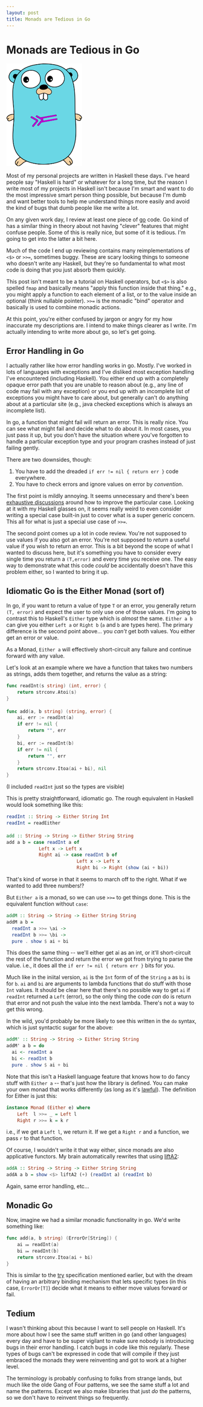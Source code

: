 ```yaml
---
layout: post
title: Monads are Tedious in Go
---
```


# Monads are Tedious in Go

<div>
    <img src="/images/gonad.png" alt="mqtt"
        title="Monads in Go"
        class="floatleft" width="200" height="272" />
</div>

Most of my personal projects are written in Haskell these days.
I've heard people say "Haskell is hard" or whatever for a long time,
but the reason I write most of my projects in Haskell isn't because
I'm smart and want to do the most impressive smart person thing
possible, but because I'm dumb and want better tools to help me
understand things more easily and avoid the kind of bugs that dumb
people like me write a lot.

On any given work day, I review at least one piece of
[go](https://golang.org) code.  Go kind of has a similar thing in
theory about not having "clever" features that might confuse people.
Some of this is really nice, but some of it is tedious.  I'm going to
get into the latter a bit here.

Much of the code I end up reviewing contains many reimplementations of
`<$>` or `>>=`, sometimes buggy.  These are scary looking things to
someone who doesn't write any Haskell, but they're so fundamental to
what most code is doing that you just absorb them quickly.

This post isn't meant to be a tutorial on Haskell operators, but `<$>`
is also spelled `fmap` and basically means "apply this function inside
that thing."  e.g., you might apply a function to each element of a
list, or to the value inside an optional (think nullable pointer).
`>>=` is the monadic "bind" operator and basically is used to combine
monadic actions.

At this point, you're either confused by jargon or angry for my how
inaccurate my descriptions are.  I intend to make things clearer as I
write.  I'm actually intending to write more about go, so let's get
going.

## Error Handling in Go

I actually rather like how error handling works in go.  Mostly.  I've
worked in lots of languages with exceptions and I've disliked most
exception handling I've encountered (including Haskell).  You either
end up with a completely opaque error path that you are unable to
reason about (e.g., any line of code may fail with any exception) or
you end up with an incomplete list of exceptions you might have to
care about, but generally can't do anything about at a particular site
(e.g., java checked exceptions which is always an incomplete list).

In go, a function that might fail will return an error.  This is
really nice.  You can see what might fail and decide what to do about
it.  In most cases, you just pass it up, but you don't have the
situation where you've forgotten to handle a particular exception type
and your program crashes instead of just failing gently.

There are two downsides, though:

1. You have to add the dreaded `if err != nil { return err }` code
   everywhere.
2. You have to check errors and ignore values on error by
   *convention*.

The first point is mildly annoying.  It seems unnecessary and there's
been [exhaustive discussions][try] around how to
improve the particular case.  Looking at it with my Haskell glasses
on, it seems really weird to even consider writing a special case
built-in just to cover what is a super generic concern.  This all for
what is just a special use case of `>>=`.

The second point comes up a lot in code review. You're not supposed to
use values if you also got an error.  You're not supposed to *return*
a useful value if you wish to return an error.  This is a bit beyond
the scope of what I wanted to discuss here, but it's something you
have to consider every single time you return a `(T,error)` and every
time you receive one.  The easy way to demonstrate what this code
*could* be accidentally doesn't have this problem either, so I wanted
to bring it up.

## Idiomatic Go is the Either Monad (sort of)

In go, if you want to return a value of type `T` or an error, you
generally return `(T, error)` and expect the user to only use one of
those values.  I'm going to contrast this to Haskell's `Either` type
which is *almost* the same.  `Either a b` can give you either `Left a`
or `Right b` (`a` and `b` are types here).  The primary difference is
the second point above...  you *can't* get both values.  You either
get an error or value.

As a Monad, `Either a` will effectively short-circuit any failure and
continue forward with any value.

Let's look at an example where we have a function that takes two
numbers as strings, adds them together, and returns the value as a
string:

```go
func readInt(s string) (int, error) {
	return strconv.Atoi(s)
}

func add(a, b string) (string, error) {
	ai, err := readInt(a)
	if err != nil {
		return "", err
	}
	bi, err := readInt(b)
	if err != nil {
		return "", err
	}
	return strconv.Itoa(ai + bi), nil
}
```

(I included `readInt` just so the types are visible)

This is pretty straightforward, idiomatic go.  The rough equivalent in
Haskell would look something like this:

```haskell
readInt :: String -> Either String Int
readInt = readEither

add :: String -> String -> Either String String
add a b = case readInt a of
            Left x -> Left x
            Right ai -> case readInt b of
                          Left x -> Left x
                          Right bi -> Right (show (ai + bi))
```

That's kind of worse in that it seems to march off to the right.  What
if we wanted to add three numbers!?

But `Either a` is a monad, so we can use `>>=` to get things done.
This is the equivalent function without `case`:

```haskell
addM :: String -> String -> Either String String
addM a b =
  readInt a >>= \ai ->
  readInt b >>= \bi ->
  pure . show $ ai + bi
```

This does the same thing -- we'll either get ai as an int, or it'll
short-circuit the rest of the function and return the error we got
from trying to parse the value.  i.e., it does all the `if err != nil
{ return err }` bits for you.

Much like in the iniital version, `ai` is the `Int` form of of the
`String` `a` as `bi` is for `b`.  `ai` and `bi` are arguments to
lambda functions that do stuff with those `Int` values.  It should be
clear here that there's no possible way to get `ai` if `readInt`
returned a `Left` (error), so the only thing the code *can* do is
return that error and not push the value into the next lambda.
There's not a way to get this wrong.

In the wild, you'd probably be more likely to see this written in the
`do` syntax, which is just syntactic sugar for the above:

```haskell
addM' :: String -> String -> Either String String
addM' a b = do
  ai <- readInt a
  bi <- readInt b
  pure . show $ ai + bi
```

Note that this isn't a Haskell language feature that knows how to do
fancy stuff with `Either a` -- that's just how the library is
defined.  You can make your own monad that works differently (as long
as it's [lawful](https://wiki.haskell.org/Monad_laws)).  The
definition for Either is just this:

```haskell
instance Monad (Either e) where
    Left  l >>= _ = Left l
    Right r >>= k = k r
```

i.e., if we get a `Left l`, we return it.  If we get a `Right r` and a
function, we pass `r` to that function.

Of course, I wouldn't write it that way either, since monads are also
applicative functors.  My brain automatically rewrites that using
[liftA2][liftA2]:

```haskell
addA :: String -> String -> Either String String
addA a b = show <$> liftA2 (+) (readInt a) (readInt b)
```

Again, same error handling, etc...

## Monadic Go

Now, imagine we had a similar monadic functionality in go.  We'd
write something like:

```go
func add(a, b string) (ErrorOr[String]) {
	ai ⩴ readInt(a)
	bi ⩴ readInt(b)
	return strconv.Itoa(ai + bi)
}
```

This is similar to the [try][try] specification mentioned earlier, but
with the dream of having an arbitrary binding mechanism that lets
specific types (in this case, `ErrorOr[T]`) decide what it means to
either move values forward or fail.

## Tedium

I wasn't thinking about this because I want to sell people on Haskell.
It's more about how I see the same stuff written in go (and other
languages) every day and have to be super vigilant to make sure nobody
is introducing bugs in their error handling.  I catch bugs in code
like this regularly.  These types of bugs can't be expressed in code
that will compile if they just embraced the monads they were
reinventing and got to work at a higher level.

The terminology is probably confusing to folks from strange lands, but
much like the olde Gang of Four patterns, we see the same stuff a lot
and name the patterns.  Except we also make libraries that just *do*
the patterns, so we don't have to reinvent things so frequently.

[try]: https://github.com/golang/go/issues/32437
[liftA2]: https://hackage.haskell.org/package/base-4.15.0.0/docs/Control-Applicative.html#v:liftA2
